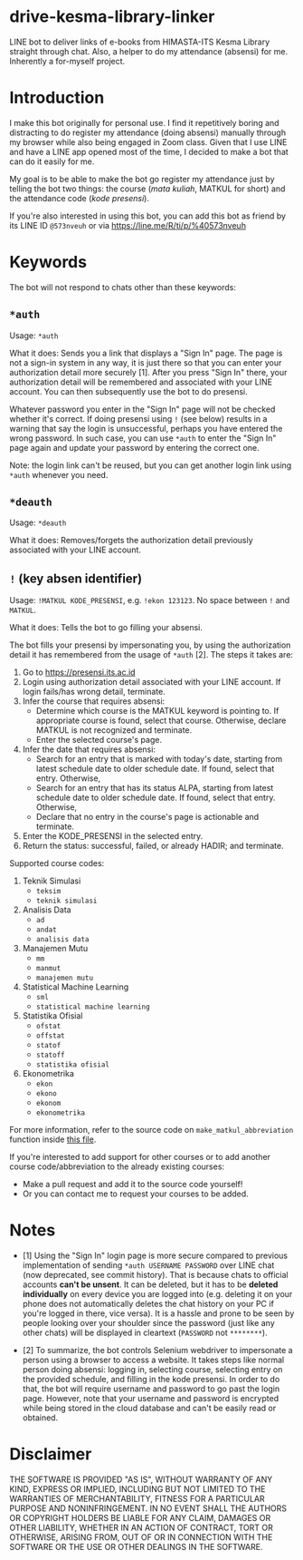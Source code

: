# drive-kesma-library-linker

LINE bot to deliver links of e-books from HIMASTA-ITS Kesma Library straight through chat. Also, a helper to do my attendance (absensi) for me. Inherently a for-myself project.

# Introduction

I make this bot originally for personal use. I find it repetitively boring and distracting to do register my attendance (doing absensi) manually through my browser while also being engaged in Zoom class. Given that I use LINE and have a LINE app opened most of the time, I decided to make a bot that can do it easily for me.

My goal is to be able to make the bot go register my attendance just by telling the bot two things: the course (*mata kuliah*, MATKUL for short) and the attendance code (*kode presensi*).

If you're also interested in using this bot, you can add this bot as friend by its LINE ID `@573nveuh` or via https://line.me/R/ti/p/%40573nveuh

# Keywords

The bot will not respond to chats other than these keywords:

## `*auth`

Usage: `*auth`

What it does: Sends you a link that displays a "Sign In" page. The page is not a sign-in system in any way, it is just there so that you can enter your authorization detail more securely [1]. After you press "Sign In" there, your authorization detail will be remembered and associated with your LINE account. You can then subsequently use the bot to do presensi.

Whatever password you enter in the "Sign In" page will not be checked whether it's correct. If doing presensi using `!` (see below) results in a warning that say the login is unsuccessful, perhaps you have entered the wrong password. In such case, you can use `*auth` to enter the "Sign In" page again and update your password by entering the correct one.

Note: the login link can't be reused, but you can get another login link using `*auth` whenever you need.

## `*deauth`

Usage: `*deauth`

What it does: Removes/forgets the authorization detail previously associated with your LINE account.

## `!` (key absen identifier)

Usage: `!MATKUL KODE_PRESENSI`, e.g. `!ekon 123123`. No space between `!` and `MATKUL`.

What it does: Tells the bot to go filling your absensi. 

The bot fills your presensi by impersonating you, by using the authorization detail it has remembered from the usage of `*auth` [2]. The steps it takes are:

1. Go to https://presensi.its.ac.id
2. Login using authorization detail associated with your LINE account. If login fails/has wrong detail, terminate.
3. Infer the course that requires absensi:
    - Determine which course is the MATKUL keyword is pointing to. If appropriate course is found, select that course. Otherwise, declare MATKUL is not recognized and terminate.
    - Enter the selected course's page.
4. Infer the date that requires absensi:
    - Search for an entry that is marked with today's date, starting from latest schedule date to older schedule date. If found, select that entry. Otherwise,
    - Search for an entry that has its status ALPA, starting from latest schedule date to older schedule date. If found, select that entry. Otherwise,
    - Declare that no entry in the course's page is actionable and terminate.
5. Enter the KODE_PRESENSI in the selected entry.
6. Return the status: successful, failed, or already HADIR; and terminate.

Supported course codes:

1. Teknik Simulasi
    - `teksim`
    - `teknik simulasi`
2. Analisis Data
    - `ad`
    - `andat`
    - `analisis data`
3. Manajemen Mutu
    - `mm`
    - `manmut`
    - `manajemen mutu`
4. Statistical Machine Learning
    - `sml`
    - `statistical machine learning`
5. Statistika Ofisial
    - `ofstat`
    - `offstat`
    - `statof`
    - `statoff`
    - `statistika ofisial`
6. Ekonometrika
    - `ekon`
    - `ekono`
    - `ekonom`
    - `ekonometrika`

For more information, refer to the source code on `make_matkul_abbreviation` function inside [this file](https://github.com/lahdjirayhan/drive-kesma-library-linker/blob/master/resources/absen.py).

If you're interested to add support for other courses or to add another course code/abbreviation to the already existing courses:
- Make a pull request and add it to the source code yourself!
- Or you can contact me to request your courses to be added.

# Notes

 - [1] Using the "Sign In" login page is more secure compared to previous implementation of sending `*auth USERNAME PASSWORD` over LINE chat (now deprecated, see commit history). That is because chats to official accounts **can't be unsent**. It can be deleted, but it has to be **deleted individually** on every device you are logged into (e.g. deleting it on your phone does not automatically deletes the chat history on your PC if you're logged in there, vice versa). It is a hassle and prone to be seen by people looking over your shoulder since the password (just like any other chats) will be displayed in cleartext (`PASSWORD` not `********`).

- [2] To summarize, the bot controls Selenium webdriver to impersonate a person using a browser to access a website. It takes steps like normal person doing absensi: logging in, selecting course, selecting entry on the provided schedule, and filling in the kode presensi. In order to do that, the bot will require username and password to go past the login page. However, note that your username and password is encrypted while being stored in the cloud database and can't be easily read or obtained.

 # Disclaimer
 
 THE SOFTWARE IS PROVIDED "AS IS", WITHOUT WARRANTY OF ANY KIND, EXPRESS OR IMPLIED, INCLUDING BUT NOT LIMITED TO THE WARRANTIES OF MERCHANTABILITY, FITNESS FOR A PARTICULAR PURPOSE AND NONINFRINGEMENT. IN NO EVENT SHALL THE AUTHORS OR COPYRIGHT HOLDERS BE LIABLE FOR ANY CLAIM, DAMAGES OR OTHER LIABILITY, WHETHER IN AN ACTION OF CONTRACT, TORT OR OTHERWISE, ARISING FROM, OUT OF OR IN CONNECTION WITH THE SOFTWARE OR THE USE OR OTHER DEALINGS IN THE SOFTWARE.
